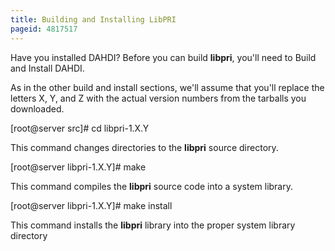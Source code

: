 ```yaml
---
title: Building and Installing LibPRI
pageid: 4817517
---
```


Have you installed DAHDI? Before you can build **libpri**, you'll need to Build and Install DAHDI.

As in the other build and install sections, we'll assume that you'll replace the letters X, Y, and Z with the actual version numbers from the tarballs you downloaded.

[root@server src]# cd libpri-1.X.Y

This command changes directories to the **libpri** source directory.

[root@server libpri-1.X.Y]# make

This command compiles the **libpri** source code into a system library.

[root@server libpri-1.X.Y]# make install

This command installs the **libpri** library into the proper system library directory

